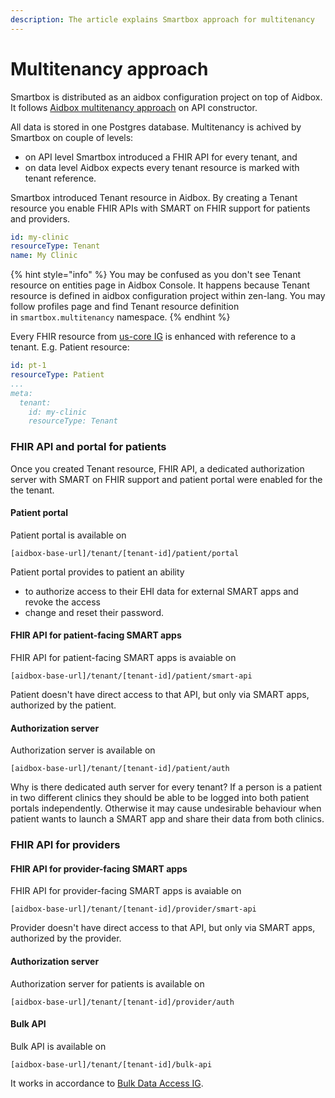 ```yaml
---
description: The article explains Smartbox approach for multitenancy
---
```


# Multitenancy approach

Smartbox is distributed as an aidbox configuration project on top of Aidbox. It follows [Aidbox multitenancy approach](../../../security-and-access-control-1/multitenancy/#aidbox-api-constructor) on API constructor.

All data is stored in one Postgres database. Multitenancy is achived by Smartbox on couple of levels:

* on API level Smartbox introduced a FHIR API for every tenant, and
* on data level Aidbox expects every tenant resource is marked with tenant reference.

Smartbox introduced Tenant resource in Aidbox. By creating a Tenant resource you enable FHIR APIs with SMART on FHIR support for patients and providers.

```yaml
id: my-clinic
resourceType: Tenant
name: My Clinic
```

{% hint style="info" %}
You may be confused as you don't see Tenant resource on entities page in Aidbox Console. It happens because Tenant resource is defined in aidbox configuration project within zen-lang. You may follow profiles page and find Tenant resource definition in `smartbox.multitenancy` namespace.
{% endhint %}

Every FHIR resource from [us-core IG](http://hl7.org/fhir/us/core/STU3.1.1/) is enhanced with reference to a tenant. E.g. Patient resource:

```yaml
id: pt-1
resourceType: Patient
...
meta:
  tenant:
    id: my-clinic
    resourceType: Tenant
```

### FHIR API and portal for patients

Once you created Tenant resource, FHIR API, a dedicated authorization server with SMART on FHIR support and patient portal were enabled for the the tenant.

#### Patient portal

Patient portal is available on&#x20;

`[aidbox-base-url]/tenant/[tenant-id]/patient/portal`

Patient portal provides to patient an ability

* to authorize access to their EHI data for external SMART apps and revoke the access
* change and reset their password.

#### FHIR API for patient-facing SMART apps

FHIR API for patient-facing SMART apps is avaiable on&#x20;

`[aidbox-base-url]/tenant/[tenant-id]/patient/smart-api`

Patient doesn't have direct access to that API, but only via SMART apps, authorized by the patient.

#### Authorization server

Authorization server is available on

`[aidbox-base-url]/tenant/[tenant-id]/patient/auth`

Why is there dedicated auth server for every tenant? If a person is a patient in two different clinics they should be able to be logged into both patient portals independently. Otherwise it may cause undesirable behaviour when patient wants to launch a SMART app and share their data from both clinics.

### FHIR API for providers

#### FHIR API for provider-facing SMART apps

FHIR API for provider-facing SMART apps is avaiable on&#x20;

`[aidbox-base-url]/tenant/[tenant-id]/provider/smart-api`

Provider doesn't have direct access to that API, but only via SMART apps, authorized by the provider.

#### Authorization server

Authorization server for patients is available on

`[aidbox-base-url]/tenant/[tenant-id]/provider/auth`

#### Bulk API

Bulk API is available on

`[aidbox-base-url]/tenant/[tenant-id]/bulk-api`

It works in accordance to [Bulk Data Access IG](https://hl7.org/fhir/uv/bulkdata/STU1.0.1/).

